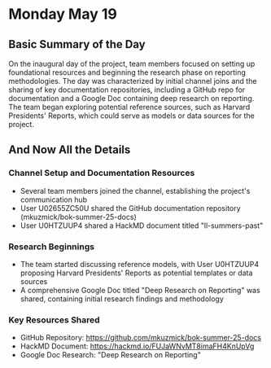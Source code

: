 # Monday May 19

## Basic Summary of the Day

On the inaugural day of the project, team members focused on setting up foundational resources and beginning the research phase on reporting methodologies. The day was characterized by initial channel joins and the sharing of key documentation repositories, including a GitHub repo for documentation and a Google Doc containing deep research on reporting. The team began exploring potential reference sources, such as Harvard Presidents' Reports, which could serve as models or data sources for the project.

## And Now All the Details

### Channel Setup and Documentation Resources

- Several team members joined the channel, establishing the project's communication hub
- User U02655ZC50U shared the GitHub documentation repository (mkuzmick/bok-summer-25-docs)
- User U0HTZUUP4 shared a HackMD document titled "ll-summers-past"

### Research Beginnings

- The team started discussing reference models, with User U0HTZUUP4 proposing Harvard Presidents' Reports as potential templates or data sources
- A comprehensive Google Doc titled "Deep Research on Reporting" was shared, containing initial research findings and methodology

### Key Resources Shared
- GitHub Repository: https://github.com/mkuzmick/bok-summer-25-docs
- HackMD Document: https://hackmd.io/FUJaWNvMT8imaFH4KnUpVg
- Google Doc Research: "Deep Research on Reporting"

